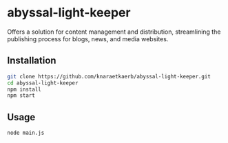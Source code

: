 # abyssal-light-keeper

Offers a solution for content management and distribution, streamlining the publishing process for blogs, news, and media websites.

## Installation

```bash
git clone https://github.com/knaraetkaerb/abyssal-light-keeper.git
cd abyssal-light-keeper
npm install
npm start
```

## Usage
```bash
node main.js
```
